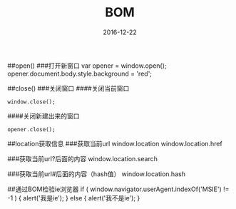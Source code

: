 ﻿---
layout: post
title: BOM
date: 2016-12-22
categories: blog
tags: Javascript
description: TYT
---

##open()
###打开新窗口
    var opener = window.open();
    opener.document.body.style.background = 'red';

##close()
###关闭窗口
####关闭当前窗口

    window.close();

####关闭新建出来的窗口

	opener.close();


##location获取信息
###获取当前url
    window.location
    window.location.href
    
###获取当前url?后面的内容
	window.location.search

###获取当前url#后面的内容（hash值）
	window.location.hash

##通过BOM检验ie浏览器
    if ( window.navigator.userAgent.indexOf('MSIE') != -1 ) {
    	alert('我是ie');
    } else {
    	alert('我不是ie');
    }